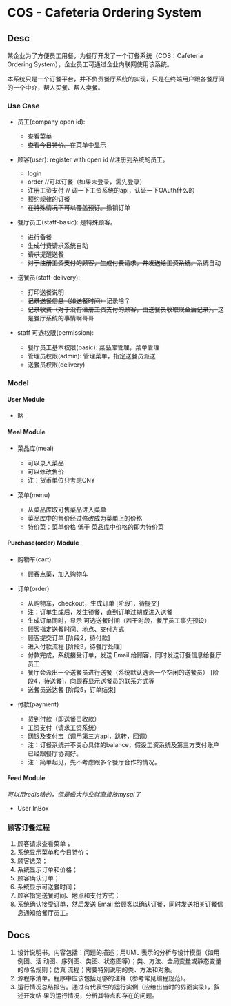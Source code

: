 # COS - Cafeteria Ordering System

## Desc

某企业为了方便员工用餐，为餐厅开发了一个订餐系统（COS：Cafeteria Ordering
System），企业员工可通过企业内联网使用该系统。

本系统只是一个订餐平台，并不负责餐厅系统的实现，只是在终端用户跟各餐厅间的一个中介，帮人买餐、帮人卖餐。

### Use Case

* 员工(company open id):

    - 查看菜单
    - ~~查看今日特价。~~在菜单中显示

* 顾客(user): register with open id //注册到系统的员工。

    - login
    - order //可以订餐（如果未登录，需先登录）
    - 注册工资支付 // 调一下工资系统的api，认证一下OAuth什么的
    - 预约规律的订餐
    - ~~在特殊情况下可以覆盖预订。~~撤销订单

* 餐厅员工(staff-basic): 是特殊顾客。

    - 进行备餐
    - ~~生成付费请求~~系统自动
    - ~~请求~~提醒送餐
    - ~~对于注册工资支付的顾客，生成付费请求，并发送给工资系统。~~系统自动

* 送餐员(staff-delivery):

    - 打印送餐说明
    - ~~记录送餐信息（如送餐时间）~~记录啥？
    - ~~记录收费（对于没有注册工资支付的顾客，由送餐员收取现金后记录）。~~这是餐厅系统的事情啊哥哥

* staff 可选权限(permission):

    - 餐厅员工基本权限(basic): 菜品库管理，菜单管理
    - 管理员权限(admin): 管理菜单，指定送餐员派送
    - 送餐员权限(delivery)

### Model

#### User Module

* 略

#### Meal Module

* 菜品库(meal)

    - 可以录入菜品
    - 可以修改售价
    - 注：货币单位只考虑CNY

* 菜单(menu)

    - 从菜品库取可售菜品进入菜单
    - 菜品库中的售价经过修改成为菜单上的价格
    - 特价菜：菜单价格 低于 菜品库中价格的即为特价菜

#### Purchase(order) Module

* 购物车(cart)

    - 顾客点菜，加入购物车

* 订单(order)

    - 从购物车，checkout，生成订单 [阶段1，待提交]
    - 注：订单生成后，发生锁餐，直到订单过期或进入送餐
    - 生成订单同时，显示 可选送餐时间（若干时段，餐厅员工事先预设）
    - 顾客指定送餐时间、地点、支付方式
    - 顾客提交订单 [阶段2，待付款]
    - 进入付款流程 [阶段3，待餐厅处理]
    - 付款完成，系统接受订单，发送 Email 给顾客，同时发送订餐信息给餐厅员工
    - 餐厅会派出一个送餐员进行送餐（系统默认选派一个空闲的送餐员） [阶段4，待送餐]，向顾客显示送餐员的联系方式等
    - 送餐员送达餐 [阶段5，订单结束]

* 付款(payment)

    - 货到付款（即送餐员收款）
    - 工资支付（请求工资系统）
    - 网银及支付宝（调用第三方api，跳转，回调）
    - 注：订餐系统并不关心具体的balance，假设工资系统及第三方支付账户已经跟餐厅协调好。
    - 注：简单起见，先不考虑跟多个餐厅合作的情况。

#### Feed Module

*可以用redis啥的，但是做大作业就直接放mysql了*

* User InBox

### 顾客订餐过程

1. 顾客请求查看菜单；
2. 系统显示菜单和今日特价；
3. 顾客选菜；
4. 系统显示订单和价格；
5. 顾客确认订单；
6. 系统显示可送餐时间；
7. 顾客指定送餐时间、地点和支付方式；
8. 系统确认接受订单，然后发送 Email 给顾客以确认订餐，同时发送相关订餐信息通知给餐厅员工。

## Docs

1. 设计说明书。内容包括：问题的描述；用UML 表示的分析与设计模型（如用例图、活
动图、序列图、类图、状态图等）；类、方法、全局变量或静态变量的命名规则；仿真
流程；需要特别说明的类、方法和对象。
2. 源程序清单。程序中应该包括足够的注释（参考常见编程规范）。
3. 运行情况总结报告。通过有代表性的运行实例（应给出当时的界面实录），叙述开发结
果的运行情况，分析其特点和存在的问题。
